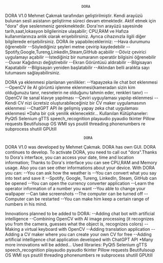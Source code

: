 
                                       DORA                                              
DORA V1.0 Mehmet Çakmak tarafından geliştirilmiştir. Kendi arayüzü bulunan sesli asistanın
geliştirme süreci devam etmektedir. Aktif etmek için "dora" diye seslenmeniz gerekmektedir.
Dora'nın arayüzü sayesinde tarih,saat,lokasyon bilgilerinize ulaşabilir; CPU,RAM ve Hafıza
kullanımlarınıza anlık olarak erişebilirsiniz. Ayrıca cihazınızla ilgili diğer bilgilerede
erişebilirsiniz.
DORA ile yapabilecekleriniz:
--Hava durumunu öğrenebilir
--Söylediğiniz şeyleri metne çevirip kaydedebilir
--Spotify,Google,Tureng,LinkedIn,Steam,GitHub açabiilir
--Döviz çevirici uygulamayı açabilir
--İstediğiniz bir numaranın operatör bilgisini öğrenebilir
--Duvar Kağıdınızı değiştirebilir
--Ekran Görüntüsü aldırabilir
--Bilgisayarı Kapatabilir
--Bilgisayarı yeniden başlatabilir
--Aklından belli aralıkta sayı tutumasını sağlayabilirsiniz.

DORA ya eklenmesi planlanan yenilikler:
--Yapayzeka ile chat bot eklenmesi
--OpenCV ile AI görüntü işlenme eklenmesi(kameradan sizin kim olduğunuzu tanır, nesnelerin
ne olduğunu tahmin eder, renkleri tanır)
--OpenCV ile sanal klavye yapılması
--Çeviri uyguylaması yapılıp eklenmesi
--Kendi CV nizi ücretsiz oluşturabileceğiniz bir CV maker uygulamasının eklenmesi
--ChatGPT API ile gelişmiş yapay zeka chat uygulaması eklenmesi
*Daha bir çok yenilik eklenecektir...
Kullanılan Kütüphaneler:
PyQt5
Selenium
gTTS
speech_recognition
playaudio
pyaudio
tkinter
Pillow
requests
Beutifulsoup
OS
WMI
sys
psutill
threading
phonenumbers
re
subprocess
shutill
GPUtill



                                        DORA                                          
DORA V1.0 was developed by Mehmet Çakmak. DORA has own GUI. DORA continues to develop.
To activate DORA, you need to call out "dora".Thanks to Dora's interface, you can access your date,
time and location information; Thanks to Dora's interface you can see CPU,RAM and Memory usage.
Also you can see other informations about your device.
With DORA you can:
--You can ask how the weather is
--You can convert what you say into text and save it
--Spotify, Google, Tureng, LinkedIn, Steam, GitHub can be opened
--You can open the currency converter application
--Learn the operator information of a number you want
--You able to change your wallpaper
--Can take screenshots
--The computer can be turned off
--Computer can be restarted
--You can make him keep a certain range of numbers in his mind.

Innovations planned to be added to DORA:
--Adding chat bot with artificial intelligence
--Combining OpenCV with AI image processing (it recognizes you from the camera,
guesses what the object is, recognizes colors)
--Making a virtual keyboard with OpenCV
--Adding translation application
--Adding a CV maker where you can create your own CV for free
--Adding artificial intelligence chat application developed with ChatGPT API
*Many more innovations will be added...
Used libraries:
PyQt5
Selenium
gTTS
speech_recognition
playaudio
pyaudio
tkinter
Pillow
requests
Beutifulsoup
OS
WMI
sys
psutill
threading
phonenumbers
re
subprocess
shutill
GPUtill
